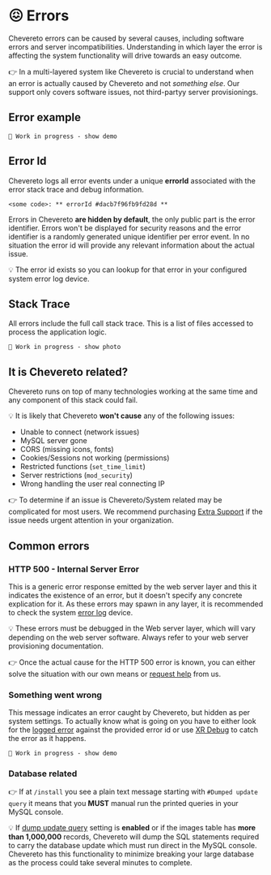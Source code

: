 # 😖 Errors

Chevereto errors can be caused by several causes, including software errors and server incompatibilities. Understanding in which layer the error is affecting the system functionality will drive towards an easy outcome.

👉 In a multi-layered system like Chevereto is crucial to understand when an error is actually caused by Chevereto and not *something else*. Our support only covers software issues, not third-partyy server provisionings.

## Error example

`🚧 Work in progress - show demo`

## Error Id

Chevereto logs all error events under a unique **errorId** associated with the error stack trace and debug information.

```plain
<some code>: ** errorId #dacb7f96fb9fd28d **
```

Errors in Chevereto **are hidden by default**, the only public part is the error identifier. Errors won't be displayed for security reasons and the error identifier is a randomly generated unique identifier per error event. In no situation the error id will provide any relevant information about the actual issue.

💡 The error id exists so you can lookup for that error in your configured system error log device.

## Stack Trace

All errors include the full call stack trace. This is a list of files accessed to process the application logic.

`🚧 Work in progress - show photo`

## It is Chevereto related?

Chevereto runs on top of many technologies working at the same time and any component of this stack could fail.

💡 It is likely that Chevereto **won't cause** any of the following issues:

* Unable to connect (network issues)
* MySQL server gone
* CORS (missing icons, fonts)
* Cookies/Sessions not working (permissions)
* Restricted functions (`set_time_limit`)
* Server restrictions (`mod_security`)
* Wrong handling the user real connecting IP

👉 To determine if an issue is Chevereto/System related may be complicated for most users. We recommend purchasing [Extra Support](https://chevereto.com/panel/support) if the issue needs urgent attention in your organization.

## Common errors

### HTTP 500 - Internal Server Error

This is a generic error response emitted by the web server layer and this it indicates the existence of an error, but it doesn't specify any concrete explication for it. As these errors may spawn in any layer, it is recommended to check the system [error log](../../developer/how-to/debug.md#accessing-logs) device.

💡 These errors must be debugged in the Web server layer, which will vary depending on the web server software. Always refer to your web server provisioning documentation.

👉 Once the actual cause for the HTTP 500 error is known, you can either solve the situation with our own means or [request help](../../developer/how-to/troubleshoot.md#getting-help) from us.

### Something went wrong

This message indicates an error caught by Chevereto, but hidden as per system settings. To actually know what is going on you have to either look for the [logged error](../../developer/how-to/debug.md#accessing-logs) against the provided error id or use [XR Debug](../../developer/how-to/debug.md#xr-debug) to catch the error as it happens.

`🚧 Work in progress - show demo`

### Database related

👉 If at `/install` you see a plain text message starting with `#Dumped update query` it means that you **MUST** manual run the printed queries in your MySQL console.

💡 If [dump update query](../../admin/dashboard/system.md#dump-update-query) setting is **enabled** or if the images table has **more than 1,000,000** records, Chevereto will dump the SQL statements required to carry the database update which must run direct in the MySQL console. Chevereto has this functionality to minimize breaking your large database as the process could take several minutes to complete.
